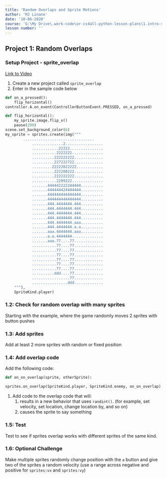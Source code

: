 ```yaml
---
title: 'Random Overlaps and Sprite Motions'
author: 'MJ Linane'
date: '10-06-2020'
course: 'G:\My Drive\.work-code\or-cs4all-python-lesson-plans\1.intro-sprite-game'
lesson number: ''
---
```


## Project 1: Random Overlaps

### Setup Project - sprite_overlap

[Link to Video](https://aka.ms/40544a-randompositionoverlap)

1. Create a new project called `sprite_overlap`
2. Enter in the sample code below

```python
def on_a_pressed():
    flip_horizontal()
controller.A.on_event(ControllerButtonEvent.PRESSED, on_a_pressed)

def flip_horizontal():
    my_sprite.image.flip_x()
    pause(200)
scene.set_background_color(6)
my_sprite = sprites.create(img("""
        ................................
            ..............2.................
            ............22222...............
            ...........2222222..............
            ..........222222222.............
            ..........227222722.............
            .........22222822222............
            ..........222288222.............
            ..........222222222.............
            ...........2299222..............
            .......444442222244444..........
            .......444444424444444..........
            .......444444444444444..........
            .......444444444444444..........
            .......444.4444444.444..........
            .......444.4444444.444..........
            .......444.4444444.444..........
            .......444.4444444.444..........
            .......444.4444444.aaa..........
            .......444.4444444.a.a..........
            .......aaa.4444444.aaa..........
            .......a.a.4444444..............
            .......aaa.77....77.............
            ...........77....77.............
            ...........77....77.............
            ...........77....77.............
            ...........77....77.............
            ...........77....77.............
            ...........77....77.............
            ..........ddd....77.............
            .................77.............
            ................ddd.............
    """),
    SpriteKind.player)
```

### 1.2: Check for random overlap with many sprites

Starting with the example, where the game randomly moves 2 sprites with button pushes

### 1.3: Add sprites

Add at least 2 more sprites with random or fixed position

### 1.4: Add overlap code

Add the following code:

```python
def on_on_overlap(sprite, otherSprite):

sprites.on_overlap(SpriteKind.player, SpriteKind.enemy, on_on_overlap)
```

1. Add code to the overlap code that will:
   1. results in a new behavior that uses `randint()`. (for example, set velocity, set location, change location by, and so on)
   2. causes the sprite to say something

### 1.5: Test

Test to see if sprites overlap works with different sprites of the same kind.

### 1.6: Optional Challenge

Make multiple sprites randomly change position with the `a` button and give two of the sprites a random velocity (use a range across negative and positive for `sprites:vx` and `sprites:vy`)
